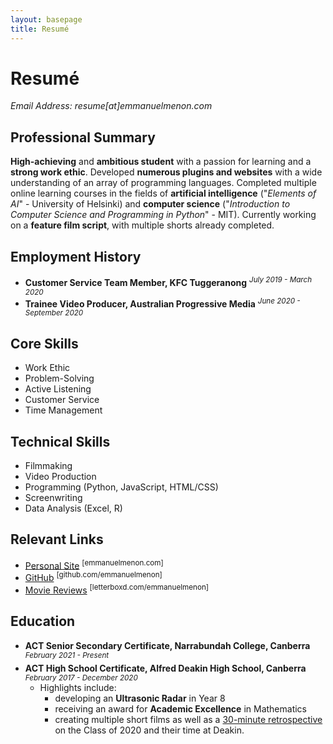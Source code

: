 ```yaml
---
layout: basepage
title: Resumé
---
```

# Resumé
*Email Address: resume[at]emmanuelmenon.com*

## Professional Summary
**High-achieving** and **ambitious student** with a passion for learning and a **strong work ethic**. Developed **numerous plugins and websites** with a wide understanding of an array of programming languages. Completed multiple online learning courses in the fields of **artificial intelligence** ("*Elements of AI*" - University of Helsinki) and **computer science** ("*Introduction to Computer Science and Programming in Python*" - MIT). Currently working on a **feature film script**, with multiple shorts already completed.

## Employment History
- **Customer Service Team Member, KFC Tuggeranong** <sup>*July 2019 - March 2020*</sup>
- **Trainee Video Producer, Australian Progressive Media** <sup>*June 2020 - September 2020*</sup>

## Core Skills
- Work Ethic
- Problem-Solving
- Active Listening
- Customer Service
- Time Management

## Technical Skills
- Filmmaking
- Video Production
- Programming (Python, JavaScript, HTML/CSS)
- Screenwriting
- Data Analysis (Excel, R)

## Relevant Links
- [Personal Site](https://emmanuelmenon.com/) <sup>[emmanuelmenon.com]</sup>
- [GitHub](https://github.com/emmanuelmenon/) <sup>[github.com/emmanuelmenon]</sup>
- [Movie Reviews](https://letterboxd.com/emmanuelmenon) <sup>[letterboxd.com/emmanuelmenon]</sup>

## Education
- **ACT Senior Secondary Certificate, Narrabundah College, Canberra** <sup>*February 2021 - Present*</sup>
- **ACT High School Certificate, Alfred Deakin High School, Canberra** <sup>*February 2017 - December 2020*</sup>
    - Highlights include:
        - developing an **Ultrasonic Radar** in Year 8
        - receiving an award for **Academic Excellence** in Mathematics
        - creating multiple short films as well as a [30-minute retrospective](https://youtu.be/ieKmyYTtG5k) on the Class of 2020 and their time at Deakin.

<p class="desktopHidden"></p>
